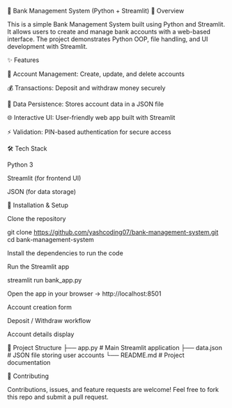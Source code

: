 🏦 Bank Management System (Python + Streamlit)
📌 Overview

This is a simple Bank Management System built using Python and Streamlit.
It allows users to create and manage bank accounts with a web-based interface. The project demonstrates Python OOP, file handling, and UI development with Streamlit.

✨ Features

🔐 Account Management: Create, update, and delete accounts

💰 Transactions: Deposit and withdraw money securely

📄 Data Persistence: Stores account data in a JSON file

🌐 Interactive UI: User-friendly web app built with Streamlit

⚡ Validation: PIN-based authentication for secure access

🛠️ Tech Stack

Python 3

Streamlit (for frontend UI)

JSON (for data storage)

🚀 Installation & Setup

Clone the repository

git clone https://github.com/yashcoding07/bank-management-system.git
cd bank-management-system

Install the dependencies to run the code 

Run the Streamlit app

streamlit run bank_app.py


Open the app in your browser → http://localhost:8501

Account creation form

Deposit / Withdraw workflow

Account details display

📂 Project Structure
├── app.py             # Main Streamlit application
├── data.json          # JSON file storing user accounts
└── README.md          # Project documentation

🤝 Contributing

Contributions, issues, and feature requests are welcome!
Feel free to fork this repo and submit a pull request.
